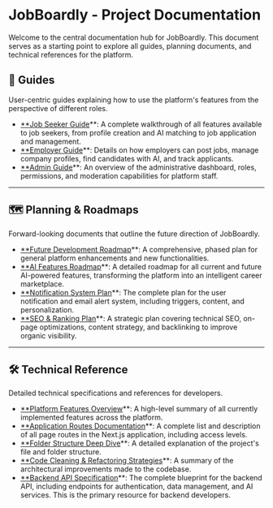 # JobBoardly - Project Documentation

Welcome to the central documentation hub for JobBoardly. This document serves as a starting point to explore all guides, planning documents, and technical references for the platform.

## 📖 Guides

User-centric guides explaining how to use the platform's features from the perspective of different roles.

- [\*\*Job Seeker Guide](./guides/01-job-seeker-guide.md)\*\*: A complete walkthrough of all features available to job seekers, from profile creation and AI matching to job application and management.
- [\*\*Employer Guide](./guides/02-employer-guide.md)\*\*: Details on how employers can post jobs, manage company profiles, find candidates with AI, and track applicants.
- [\*\*Admin Guide](./guides/03-admin-guide.md)\*\*: An overview of the administrative dashboard, roles, permissions, and moderation capabilities for platform staff.

---

## 🗺️ Planning & Roadmaps

Forward-looking documents that outline the future direction of JobBoardly.

- [\*\*Future Development Roadmap](./planning/01-future-development-roadmap.md)\*\*: A comprehensive, phased plan for general platform enhancements and new functionalities.
- [\*\*AI Features Roadmap](./planning/02-ai-features-roadmap.md)\*\*: A detailed roadmap for all current and future AI-powered features, transforming the platform into an intelligent career marketplace.
- [\*\*Notification System Plan](./planning/03-notification-system-plan.md)\*\*: The complete plan for the user notification and email alert system, including triggers, content, and personalization.
- [\*\*SEO & Ranking Plan](./planning/04-seo-ranking-plan.md)\*\*: A strategic plan covering technical SEO, on-page optimizations, content strategy, and backlinking to improve organic visibility.

---

## 🛠️ Technical Reference

Detailed technical specifications and references for developers.

- [\*\*Platform Features Overview](./reference/01-platform-features-overview.md)\*\*: A high-level summary of all currently implemented features across the platform.
- [\*\*Application Routes Documentation](./reference/02-routes-documentation.md)\*\*: A complete list and description of all page routes in the Next.js application, including access levels.
- [\*\*Folder Structure Deep Dive](./reference/04-folder-structure-deep-dive.md)\*\*: A detailed explanation of the project's file and folder structure.
- [\*\*Code Cleaning & Refactoring Strategies](./reference/05-code-cleaning-strategies.md)\*\*: A summary of the architectural improvements made to the codebase.
- [\*\*Backend API Specification](./api/v1/README.md)\*\*: The complete blueprint for the backend API, including endpoints for authentication, data management, and AI services. This is the primary resource for backend developers.

